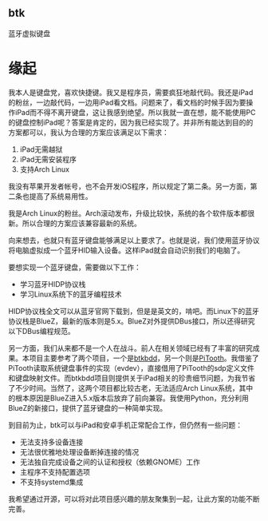 btk
---
蓝牙虚拟键盘

缘起
====
我本人是键盘党，喜欢快捷键。我又是程序员，需要疯狂地敲代码。我还是iPad的粉丝，一边敲代码，一边用iPad看文档。问题来了，看文档的时候手因为要操作iPad而不得不离开键盘，这让我感到绝望。所以我就一直在想，能不能使用PC的键盘控制iPad呢？答案是肯定的，因为我已经实现了。并非所有能达到目的的方案都可以，我认为合理的方案应该满足以下需求：

1. iPad无需越狱
2. iPad无需安装程序
3. 支持Arch Linux

我没有苹果开发者帐号，也不会开发iOS程序，所以规定了第二条。另一方面，第二条也提高了系统易用性。

我是Arch Linux的粉丝。Arch滚动发布，升级比较快，系统的各个软件版本都很新。所以合理的方案应该兼容最新的系统。

向来想去，也就只有蓝牙键盘能够满足以上要求了。也就是说，我们使用蓝牙协议将电脑虚拟成一个蓝牙HID输入设备。这样iPad就会自动识别我们的电脑了。

要想实现一个蓝牙键盘，需要做以下工作：

- 学习蓝牙HIDP协议栈
- 学习Linux系统下的蓝牙编程技术

HIDP协议栈全文可以从蓝牙官网下载到，但是是英文的，啃吧。而Linux下的蓝牙协议栈是BlueZ，最新的版本则是5.x。BlueZ对外提供DBus接口，所以还得研究以下DBus编程规范。

另一方面，我们从来都不是一个人在战斗。前人在相关领域已经有了丰富的研究成果。本项目主要参考了两个项目，一个是[btkbdd](http://v3.sk/~lkundrak/btkbdd/)，另一个则是[PiTooth](http://www.linuxuser.co.uk/tutorials/emulate-a-bluetooth-keyboard-with-the-raspberry-pi)。我借鉴了PiTooth读取系统键盘事件的实现（evdev），直接借用了PiTooth的sdp定义文件和键盘映射文件。而btkbdd项目则提供关于iPad相关的珍贵细节问题，为我节省了不少时间。当然了，这两个项目都比较古老，无法适应Arch Linux系统，其中的根本原因是BlueZ进入5.x版本后放弃了前向兼容。我使用Python，充分利用BlueZ的新接口，提供了蓝牙键盘的一种简单实现。

到目前为止，btk可以与iPad和安卓手机正常配合工作，但仍然有一些问题：

- 无法支持多设备连接
- 无法很优雅地处理设备断掉连接的情况
- 无法独自完成设备之间的认证和授权（依赖GNOME）工作
- 主程序不支持配置选项
- 不支持systemd集成

我希望通过开源，可以将对此项目感兴趣的朋友聚集到一起，让此方案的功能不断完善。
